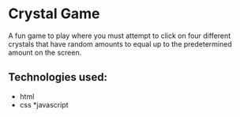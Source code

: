 # Crystal Game 
A fun game to play where you must attempt to click on four different crystals that have random amounts to equal up to the predetermined amount on the screen.
## Technologies used:
* html
* css 
*javascript
